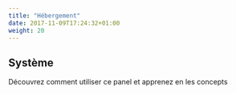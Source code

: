 ```yaml
---
title: "Hébergement"
date: 2017-11-09T17:24:32+01:00
weight: 20
---
```


## Système

Découvrez comment utiliser ce panel et apprenez en les concepts
